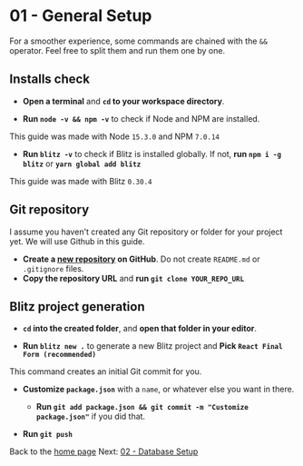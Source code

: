 # 01 - General Setup

For a smoother experience, some commands are chained with the `&&` operator. Feel free to split them and run them one by one.

## Installs check

- **Open a terminal** and **`cd` to your workspace directory**.

- **Run `node -v && npm -v`** to check if Node and NPM are installed.

This guide was made with Node `15.3.0` and NPM `7.0.14`

- **Run `blitz -v`** to check if Blitz is installed globally. If not, **run `npm i -g blitz`** or **`yarn global add blitz`**

This guide was made with Blitz `0.30.4`

## Git repository

I assume you haven't created any Git repository or folder for your project yet. We will use Github in this guide.

- **Create a [new repository](https://github.com/new) on GitHub**. Do not create `README.md` or `.gitignore` files.
- **Copy the repository URL** and **run `git clone YOUR_REPO_URL`**

## Blitz project generation

- **`cd` into the created folder**, and **open that folder in your editor**.

- **Run `blitz new .`** to generate a new Blitz project and **Pick `React Final Form (recommended)`**

This command creates an initial Git commit for you.

- **Customize `package.json`** with a `name`, or whatever else you want in there.
  - **Run `git add package.json && git commit -m "Customize package.json"`** if you did that.

- **Run `git push`**

Back to the [home page](https://github.com/verekia/blitz-app-steps)
Next: [02 - Database Setup](/02-database-setup#readme)
